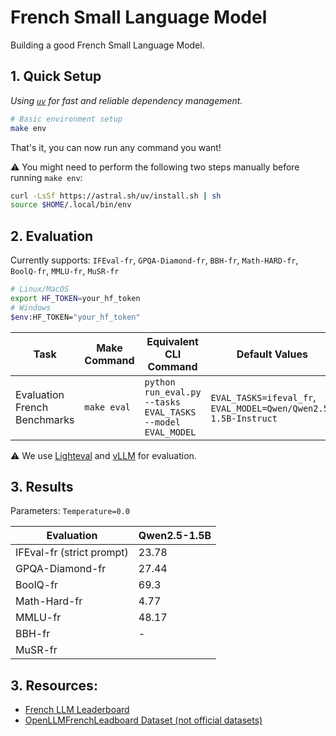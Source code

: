 # French Small Language Model

Building a good French Small Language Model.

## 1. Quick Setup

_Using [`uv`](https://github.com/astral-sh/uv) for fast and reliable dependency management._

```bash
# Basic environment setup
make env
```
That's it, you can now run any command you want!

⚠️ You might need to perform the following two steps manually before running `make env`:
```bash
curl -LsSf https://astral.sh/uv/install.sh | sh
source $HOME/.local/bin/env
```

## 2. Evaluation

Currently supports: `IFEval-fr`, `GPQA-Diamond-fr`, `BBH-fr`, `Math-HARD-fr`, `BoolQ-fr`, `MMLU-fr`, `MuSR-fr`

```bash
# Linux/MacOS
export HF_TOKEN=your_hf_token
# Windows
$env:HF_TOKEN="your_hf_token"
```

| Task        | Make Command       | Equivalent CLI Command                                                                                                                                               | Default Values                                                                 |
|-------------|--------------------|----------------------------------------------------------------------------------------------------------------------------------------------------------------------|----------------------------------------------------------------------------------|
| Evaluation French Benchmarks   | `make eval`       | `python run_eval.py --tasks EVAL_TASKS --model EVAL_MODEL`                                                                                 | `EVAL_TASKS=ifeval_fr`, `EVAL_MODEL=Qwen/Qwen2.5-1.5B-Instruct`                              |

⚠️ We use [Lighteval](https://github.com/huggingface/lighteval) and [vLLM](https://github.com/vllm-project/vllm) for evaluation.

## 3. Results

Parameters: `Temperature=0.0`

| Evaluation               | Qwen2.5-1.5B | 
|--------------------------|--------------|
| IFEval-fr (strict prompt)| 23.78        |
| GPQA-Diamond-fr          | 27.44        |
| BoolQ-fr                 | 69.3         | 
| Math-Hard-fr             | 4.77         | 
| MMLU-fr                  | 48.17        | 
| BBH-fr                   | -            | 
| MuSR-fr                  |              | 


## 3. Resources:
- [French LLM Leaderboard](https://huggingface.co/spaces/fr-gouv-coordination-ia/llm_leaderboard_fr#/)
- [OpenLLMFrenchLeadboard Dataset (not official datasets)](https://huggingface.co/collections/le-leadboard/openllmfrenchleadboard-jeu-de-donnees-67126437539a23c65554fd88)
